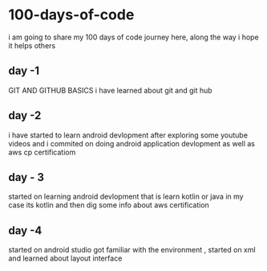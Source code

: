 # 100-days-of-code
i am going to share my 100 days of code journey here, along the way i hope it helps others 


## day -1
GIT AND GITHUB BASICS
i have learned about git and git hub

## day -2
i have started to learn android devlopment after exploring some  youtube videos and i commited on doing android application devlopment  as well as aws cp certificatiom

## day - 3
started on learning android devlopment that is learn kotlin or java in my case its kotlin and then dig some info about aws certification

## day -4 
started on  android studio  got familiar with the environment  , started on xml and learned about layout interface 
